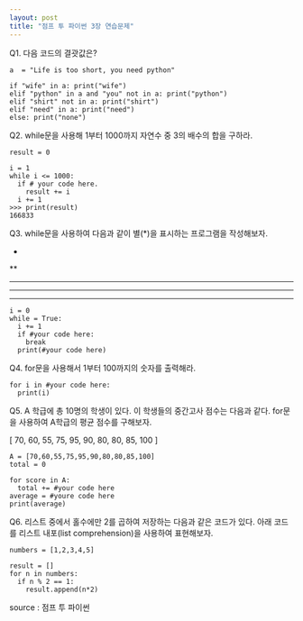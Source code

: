 ```yaml
---
layout: post
title: "점프 투 파이썬 3장 연습문제"
---
```




Q1. 다음 코드의 결괏값은?

```
a  = "Life is too short, you need python"

if "wife" in a: print("wife")
elif "python" in a and "you" not in a: print("python")
elif "shirt" not in a: print("shirt")
elif "need" in a: print("need")
else: print("none")
```



Q2. while문을 사용해 1부터 1000까지 자연수 중 3의 배수의 합을 구하라.

```
result = 0

i = 1
while i <= 1000:
  if # your code here.
  	result += i
  i += 1
>>> print(result)
166833
```



Q3. while문을 사용하여 다음과 같이 별(*)을 표시하는 프로그램을 작성해보자.

  *
  
  **
  
  ***
  
  ****
  
  *****
  
  
```
i = 0
while = True:
  i += 1
  if #your code here:
    break
  print(#your code here)
```



Q4. for문을 사용해서 1부터 100까지의 숫자를 출력해라.

```
for i in #your code here:
  print(i)
```



Q5. A 학급에 총 10명의 학생이 있다. 이 학생들의 중간고사 점수는 다음과 같다. for문을 사용하여 A학급의 평균 점수를 구해보자. 

[ 70, 60, 55, 75, 95, 90, 80, 80, 85, 100 ]

```
A = [70,60,55,75,95,90,80,80,85,100]
total = 0

for score in A:
  total += #your code here
average = #youre code here
print(average)
```



Q6. 리스트 중에서 홀수에만 2를 곱하여 저장하는 다음과 같은 코드가 있다. 아래 코드를 리스트 내포(list comprehension)을 사용하여 표현해보자.

```
numbers = [1,2,3,4,5]

result = []
for n in numbers:
  if n % 2 == 1:
    result.append(n*2)
```



source : 점프 투 파이썬
